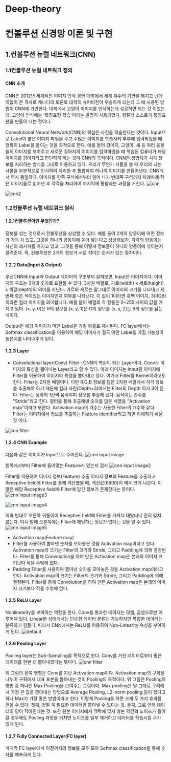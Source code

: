 # Deep-theory
# 컨볼루션 신경망 이론 및 구현
## 1.컨볼루션 뉴럴 네트워크(CNN)
### 1.1컨볼루션 뉴럴 네트워크 정의
#### CNN 소개
CNN은 2012년 세계적인 이미지 인식 경연 대회에서 세계 유수의 기관을 제치고 난데이없이 큰 격차로 캐나다의 토론토 대학의 슈퍼비전이 우승하게 되는데
그 때 사용된 방법이 CNN에 기반한다. 대회에서 고양이 이미지를 인식하는데 성공하면 되는 것 이었는데, 고양이 인식에는 '특징표현 학습'이라는 발명이
사용되었다. 컴퓨터 스스로가 특징표현을 만들어 내는 것이다.

Convolutional Neural Network(CNN)의 핵심은 사진을 학습한다는 것이다. Input으로 Label이 붙은 이미지 파일을 주고 수많은 이미지를 학습시켜 추후에
입력되었을 때 정확히 Label을 붙이는 것을 목적으로 한다. 예를 들어 강아지, 고양이, 새 등 여러 동물들의 이미지를 보여주고 새로운 강아지의 이미지를
입력하였을 때 학습된 컴퓨터가 해당 이미지를 강아지라고 판단하게 하는 것이 CNN의 목적이다. CNN은 생명체가 시각 정보를 처리하는 방식을 그대로 이용하고
있다. 우리가 무언가 사물을 볼 때 우리의 뇌는 사물을 부분적으로 인식하여 처리한 후 통합하여 하나의 이미지를 만들어낸다. CNN에서 역시 동일하다.
이미지를 한쪽 구석에서부터 읽어 나가 반대쪽 구석까지 차례차례 작은 이미지들로 읽어낸 후 각각을 처리하여 마지막에 통합하는 과정을 거친다.
![cnn](https://user-images.githubusercontent.com/40047360/44160016-0c157f80-a0f4-11e8-944f-9a78ae6ef074.png)

![cnn2](https://user-images.githubusercontent.com/40047360/44160148-72020700-a0f4-11e8-95a3-24c1b641d114.jpg)


### 1.2컨볼루션 뉴럴 네트워크 원리
#### 1.2.1컨볼루션이란 무엇인가?
정보를 섞는 것으로서 컨볼루션을 상상할 수 있다. 예를 들어 2개의 양동이에 어떤 정보가 가득 차 있고, 그것을 하나의 양동이에 쏟아 넣는다고 상상해보자.
각각의 양동이는 자신의 레시피를 가지고 있고, 그것을 통해 어떻게 정보들이 하나의 양동이에 섞이는지 알려준다. 즉, 컨볼루션은 2개의 정보가 서로 섞이는
순서가 있는 절차이다.

#### 1.2.2 Data(Input & Output)
우선CNN에 Input과 Output 데이터의 구조부터 살펴보면, Input은 이미지이다. 이미지의 구조는 3개의 숫자로 표현될 수 있다. 3차원 배열로, 
가로(width) x 세로(height) x 색깔(depth)의 의미를 지닌다. 가로와 세로는 말그대로 이미지의 크기를 나타내고 
세번째 항은 색이있는 이미지인지 여부를 나타낸다. 이 값이 1이라면 흑백 이미지, 3(RGB)이라면 컬러 이미지를 의미합니다. 
예를 들어 배열의 각 항들은 0~255 사이의 값을 가지고 있다. (x, y, 0)은 R의 정보를 (x, y, 1)은 G의 정보를 (x, y, 2)는 B의 정보를 담는 식이다.

Output은 해당 이미지가 어떤 Label을 가질 확률로 제시된다. FC layer에서는 Softmax classification을 이용하여 해당 이미지가 결국 어떤 Label을 가질
가능성이 높은지를 나타내주게 된다.

#### 1.2.3 Layer
- Convolutional layer(Conv)
Filter : CNN의 핵심이 되는 Layer이다. Conv는 이미지의 특성을 뽑아내는 Layer라고 할 수 있다. 아래 이미지는 Input된 이미지에 Filter를 이용하여
이미지의 특성을 뽑아내고 있다. 여기서 Filter를 Kernel이라고도 한다. Filter는 2차원 배열이다. 다만 R,G,B 정보를 담은 2차원 배열에서 각각 정보를
추출해야 하기 때문에 컬러 사진(Depth=3)에서는 Filter의 Depth 역시 3이 된다. Filter는 정확히 1칸씩 움직이며 정보를 추출해 낸다. 움직이는 칸수를
"Stride"라고 한다. 필터를 통해 추출해낸 숫자를 담은 배열을 "Activation map"이라고 부른다. Activation map의 개수는 사용한 Filter의 개수와 같다.
Filter는 이미지에서 정보를 추출하는 Feature identifier라고 하면 이해하기 쉬울 것 이다.

![cnn filter](https://user-images.githubusercontent.com/40047360/44272645-693a3e00-a278-11e8-9981-e610d8d9de2a.gif)
 
#### 1.2.4 CNN Example
다음과 같은 이미지가 Input으로 주어진다.
 ![cnn input image](https://user-images.githubusercontent.com/40047360/44272711-8969fd00-a278-11e8-9f05-04bc3cfeae4a.png)
 
왼쪽에서부터 Filter에 들어맞는 Feature가 있는지 검사
![cnn input image2](https://user-images.githubusercontent.com/40047360/44272753-a7cff880-a278-11e8-9e34-a77401232003.png)

Filter를 이용하여 이미지 정보(Feature) 추출
이미지 정보의 Feature을 추출하고 Receptive field에 Filter를 통해 계산했을 때, 계산값(6600)이 매우 크게 나온다. 이 말은 해당 Receptive field에
Filter에 담긴 정보가 존재한다는 뜻이다.
![cnn input image3](https://user-images.githubusercontent.com/40047360/44272924-1319ca80-a279-11e8-9126-53654d544a7f.png)

![cnn input image4](https://user-images.githubusercontent.com/40047360/44272875-f54c6580-a278-11e8-9c0d-4240ad54e95a.png)

이와 반대로 오른쪽 귀퉁이이 Receptive field에 Filter를 가져다 대봤더니 전혀 맞지 않는다. 다시 말해 오른쪽에는 Filter에 해당하는 정보가
없다는 것을 알 수 있다.
![cnn input image5](https://user-images.githubusercontent.com/40047360/44273040-5116ee80-a279-11e8-9d6a-c59448420c4f.png)

* Activation map(Feature map)
 * Filter를 사용하여 뽑아낸 숫자를 모아놓은 것을 Activation map이라고 한다. Activation map의 크기는 Filter의 크기와 Stride, 그리고 Padding에
   의해 결정된다. Filter를 통해 Convolution을 하여 만든 Activation map은 본래의 이미지 크기보다 작을 수밖에 없다.
 * Padding
   Filter를 사용하여 뽑아낸 숫자를 모아놓은 것을 Activation map이라고 한다. Activation map의 크기는 Filter의 크기와 Stride, 그리고 Padding에
   의해 결정된다. Filter를 통해 Convolution을 하여 만든 Activation map은 본래의 이미지 크기보다 작을 수밖에 없다.

#### 1.2.5 ReLU Layer
Nonlinearity를 부여하는 역할을 한다. Conv를 통과한 데이터는 덧셈, 곱셈으로만 이루어져 있다. Linear한 상태에서는 단순한 데이터 분류는 가능하지만
복잡한 데이터는 분류하기 힘들다. 따라서 CNN에서는 ReLU를 이용하여 Non-Linearity 속성을 부여하게 된다.
![default](https://user-images.githubusercontent.com/40047360/44273310-182b4980-a27a-11e8-894f-9ec717c21f57.png)

#### 1.2.6 Pooling Layer
Pooling layer는 Sub-Sampling을 목적으로 한다. Conv를 거친 데이터로부터 좋은 데이터를 한번 더 뽑아내겠다는 뜻이다.
![cnn filter](https://user-images.githubusercontent.com/40047360/44273601-d8b12d00-a27a-11e8-939e-2fe7748f40db.gif)

위 그림의 왼쪽 행렬은 Conv를 지난 Activation map이다. Activation map의 구획을 나누어 구획에서 대표 표본을 뽑아내는 것이 Pooling의 목적이다.
위 그림은 Pooling의 방법 중 하나인 Max Pooling을 보여주는 그림이다. Max pooling은 말 그대로 구획에서 가장 큰 값을 뽑아내는 방법으로
Average Pooling, L2-norm pooling 등이 있다고 하나 Max가 가장 좋은 방법이라고 한다. 이렇게 Pooling을 하면 크게 두 가지 효과를 얻을 수 있다.
첫째, 정말 꼭 필요한 데이터만 뽑아낼 수 있다는 것.
둘째, 그로 인해 데이터의 양이 작아진다는 것.
또한 원본 이미지에서 맥락에 맞지 않는 약간의 노이즈가 들어갈 경우에도 Pooling 과정을 거치면 노이즈를 일부 제거하고 데이터를 
학습시킬 수가 있게 된다.

#### 1.2.7 Fully Connected Layer(FC layer)
마지막 FC layer에서 이전까지의 정보를 모두 모아 Softmax classification을 통해 숫자를 예측하게 된다.
